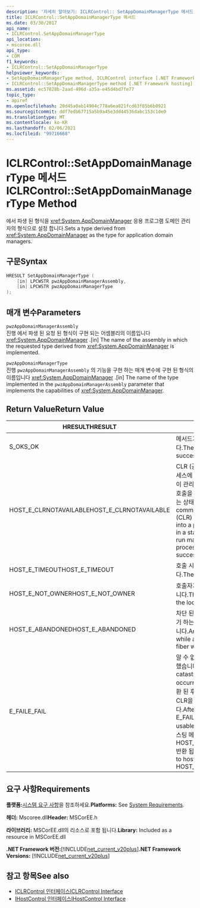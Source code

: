 ```yaml
---
description: '자세히 알아보기: ICLRControl:: SetAppDomainManagerType 메서드'
title: ICLRControl::SetAppDomainManagerType 메서드
ms.date: 03/30/2017
api_name:
- ICLRControl.SetAppDomainManagerType
api_location:
- mscoree.dll
api_type:
- COM
f1_keywords:
- ICLRControl::SetAppDomainManagerType
helpviewer_keywords:
- SetAppDomainManagerType method, ICLRControl interface [.NET Framework hosting]
- ICLRControl::SetAppDomainManagerType method [.NET Framework hosting]
ms.assetid: ec57828b-2aad-496d-a35a-e45d4bd7fe77
topic_type:
- apiref
ms.openlocfilehash: 20d45a0ab14904c778a6ea821fcd63f85b6b0921
ms.sourcegitcommit: ddf7edb67715a5b9a45e3dd44536dabc153c1de0
ms.translationtype: MT
ms.contentlocale: ko-KR
ms.lasthandoff: 02/06/2021
ms.locfileid: "99716668"
---
```

# <a name="iclrcontrolsetappdomainmanagertype-method"></a><span data-ttu-id="85623-103">ICLRControl::SetAppDomainManagerType 메서드</span><span class="sxs-lookup"><span data-stu-id="85623-103">ICLRControl::SetAppDomainManagerType Method</span></span>

<span data-ttu-id="85623-104">에서 파생 된 형식을 <xref:System.AppDomainManager> 응용 프로그램 도메인 관리자의 형식으로 설정 합니다.</span><span class="sxs-lookup"><span data-stu-id="85623-104">Sets a type derived from <xref:System.AppDomainManager> as the type for application domain managers.</span></span>  
  
## <a name="syntax"></a><span data-ttu-id="85623-105">구문</span><span class="sxs-lookup"><span data-stu-id="85623-105">Syntax</span></span>  
  
```cpp  
HRESULT SetAppDomainManagerType (  
    [in] LPCWSTR pwzAppDomainManagerAssembly,  
    [in] LPCWSTR pwzAppDomainManagerType  
);  
```  
  
## <a name="parameters"></a><span data-ttu-id="85623-106">매개 변수</span><span class="sxs-lookup"><span data-stu-id="85623-106">Parameters</span></span>  

 `pwzAppDomainManagerAssembly`  
 <span data-ttu-id="85623-107">진행 에서 파생 된 요청 된 형식이 구현 되는 어셈블리의 이름입니다 <xref:System.AppDomainManager> .</span><span class="sxs-lookup"><span data-stu-id="85623-107">[in] The name of the assembly in which the requested type derived from <xref:System.AppDomainManager> is implemented.</span></span>  
  
 `pwzAppDomainManagerType`  
 <span data-ttu-id="85623-108">진행 `pwzAppDomainManagerAssembly` 의 기능을 구현 하는 매개 변수에 구현 된 형식의 이름입니다 <xref:System.AppDomainManager> .</span><span class="sxs-lookup"><span data-stu-id="85623-108">[in] The name of the type implemented in the `pwzAppDomainManagerAssembly` parameter that implements the capabilities of <xref:System.AppDomainManager>.</span></span>  
  
## <a name="return-value"></a><span data-ttu-id="85623-109">Return Value</span><span class="sxs-lookup"><span data-stu-id="85623-109">Return Value</span></span>  
  
|<span data-ttu-id="85623-110">HRESULT</span><span class="sxs-lookup"><span data-stu-id="85623-110">HRESULT</span></span>|<span data-ttu-id="85623-111">설명</span><span class="sxs-lookup"><span data-stu-id="85623-111">Description</span></span>|  
|-------------|-----------------|  
|<span data-ttu-id="85623-112">S_OK</span><span class="sxs-lookup"><span data-stu-id="85623-112">S_OK</span></span>|<span data-ttu-id="85623-113">메서드가 성공적으로 반환했습니다.</span><span class="sxs-lookup"><span data-stu-id="85623-113">The method returned successfully.</span></span>|  
|<span data-ttu-id="85623-114">HOST_E_CLRNOTAVAILABLE</span><span class="sxs-lookup"><span data-stu-id="85623-114">HOST_E_CLRNOTAVAILABLE</span></span>|<span data-ttu-id="85623-115">CLR (공용 언어 런타임)이 프로세스에 로드 되지 않았거나 CLR이 관리 코드를 실행할 수 없거나 호출을 성공적으로 처리할 수 없는 상태에 있습니다.</span><span class="sxs-lookup"><span data-stu-id="85623-115">The common language runtime (CLR) has not been loaded into a process, or the CLR is in a state in which it cannot run managed code or process the call successfully.</span></span>|  
|<span data-ttu-id="85623-116">HOST_E_TIMEOUT</span><span class="sxs-lookup"><span data-stu-id="85623-116">HOST_E_TIMEOUT</span></span>|<span data-ttu-id="85623-117">호출 시간이 초과 되었습니다.</span><span class="sxs-lookup"><span data-stu-id="85623-117">The call timed out.</span></span>|  
|<span data-ttu-id="85623-118">HOST_E_NOT_OWNER</span><span class="sxs-lookup"><span data-stu-id="85623-118">HOST_E_NOT_OWNER</span></span>|<span data-ttu-id="85623-119">호출자가 잠금을 소유 하지 않습니다.</span><span class="sxs-lookup"><span data-stu-id="85623-119">The caller does not own the lock.</span></span>|  
|<span data-ttu-id="85623-120">HOST_E_ABANDONED</span><span class="sxs-lookup"><span data-stu-id="85623-120">HOST_E_ABANDONED</span></span>|<span data-ttu-id="85623-121">차단 된 스레드나 파이버에서 대기 하는 동안 이벤트를 취소 했습니다.</span><span class="sxs-lookup"><span data-stu-id="85623-121">An event was canceled while a blocked thread or fiber was waiting on it.</span></span>|  
|<span data-ttu-id="85623-122">E_FAIL</span><span class="sxs-lookup"><span data-stu-id="85623-122">E_FAIL</span></span>|<span data-ttu-id="85623-123">알 수 없는 치명적인 오류가 발생 했습니다.</span><span class="sxs-lookup"><span data-stu-id="85623-123">An unknown catastrophic failure occurred.</span></span> <span data-ttu-id="85623-124">메서드가 E_FAIL 반환 된 후에는 프로세스 내에서 CLR을 더 이상 사용할 수 없습니다.</span><span class="sxs-lookup"><span data-stu-id="85623-124">After a method returns E_FAIL, the CLR is no longer usable within the process.</span></span> <span data-ttu-id="85623-125">호스팅 메서드를 이후에 호출 하면 HOST_E_CLRNOTAVAILABLE 반환 됩니다.</span><span class="sxs-lookup"><span data-stu-id="85623-125">Subsequent calls to hosting methods return HOST_E_CLRNOTAVAILABLE.</span></span>|  
  
## <a name="requirements"></a><span data-ttu-id="85623-126">요구 사항</span><span class="sxs-lookup"><span data-stu-id="85623-126">Requirements</span></span>  

 <span data-ttu-id="85623-127">**플랫폼:**[시스템 요구 사항](../../get-started/system-requirements.md)을 참조하세요.</span><span class="sxs-lookup"><span data-stu-id="85623-127">**Platforms:** See [System Requirements](../../get-started/system-requirements.md).</span></span>  
  
 <span data-ttu-id="85623-128">**헤더:** Mscoree.dll</span><span class="sxs-lookup"><span data-stu-id="85623-128">**Header:** MSCorEE.h</span></span>  
  
 <span data-ttu-id="85623-129">**라이브러리:** MSCorEE.dll의 리소스로 포함 됩니다.</span><span class="sxs-lookup"><span data-stu-id="85623-129">**Library:** Included as a resource in MSCorEE.dll</span></span>  
  
 <span data-ttu-id="85623-130">**.NET Framework 버전:**[!INCLUDE[net_current_v20plus](../../../../includes/net-current-v20plus-md.md)]</span><span class="sxs-lookup"><span data-stu-id="85623-130">**.NET Framework Versions:** [!INCLUDE[net_current_v20plus](../../../../includes/net-current-v20plus-md.md)]</span></span>  
  
## <a name="see-also"></a><span data-ttu-id="85623-131">참고 항목</span><span class="sxs-lookup"><span data-stu-id="85623-131">See also</span></span>

- [<span data-ttu-id="85623-132">ICLRControl 인터페이스</span><span class="sxs-lookup"><span data-stu-id="85623-132">ICLRControl Interface</span></span>](iclrcontrol-interface.md)
- [<span data-ttu-id="85623-133">IHostControl 인터페이스</span><span class="sxs-lookup"><span data-stu-id="85623-133">IHostControl Interface</span></span>](ihostcontrol-interface.md)

